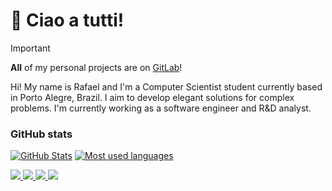 # 👋 Ciao a tutti!

> [!IMPORTANT]
> **All** of my personal projects are on [GitLab](https://gitlab.com/debemdeboas)!

Hi! My name is Rafael and I'm a Computer Scientist student currently based in Porto Alegre, Brazil.
I aim to develop elegant solutions for complex problems.
I'm currently working as a software engineer and R&D analyst.

### GitHub stats

[![GitHub Stats](https://github-readme-stats.debem.dev/api?username=debemdeboas&show=reviews,prs&show_icons=true&hide=contribs&include_all_commits=true&bg_color=24273a&text_color=cad3f5&icon_color=c6a0f6&title_color=8bd5ca&hide_border=true&disable_animations=true)](https://github-readme-stats.debem.dev/)
[![Most used languages](https://github-readme-stats.debem.dev/api/top-langs?username=debemdeboas&show_icons=true&exclude_repo=linux-kernel-labsisop,github-readme-stats&bg_color=24273a&text_color=cad3f5&icon_color=c6a0f6&title_color=8bd5ca&hide_border=true&disable_animations=true&layout=compact&langs_count=8)](https://github-readme-stats.debem.dev/)

<a href="https://gitlab.com/debemdeboas">
    <img src="https://img.shields.io/badge/gitlab-%23181717.svg?style=for-the-badge&logo=gitlab&logoColor=white">
</a>

<a href="https://www.linkedin.com/in/rbem/">
    <img src="https://img.shields.io/badge/LinkedIn-0077B5?style=for-the-badge&logo=linkedin&logoColor=white">
</a>

<a href="https://stackoverflow.com/users/9918829/rafa-de-boas">
    <img src="https://img.shields.io/badge/Stack_Overflow-FE7A16?style=for-the-badge&logo=stack-overflow&logoColor=white">
</a>

<a href="https://www.instagram.com/debemdeboas/">
    <img src="https://img.shields.io/badge/Instagram-E4405F?style=for-the-badge&logo=instagram&logoColor=white">
</a>
